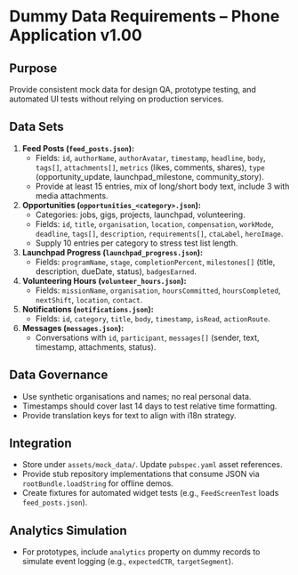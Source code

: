 # Dummy Data Requirements – Phone Application v1.00

## Purpose
Provide consistent mock data for design QA, prototype testing, and automated UI tests without relying on production services.

## Data Sets
1. **Feed Posts (`feed_posts.json`):**
   - Fields: `id`, `authorName`, `authorAvatar`, `timestamp`, `headline`, `body`, `tags[]`, `attachments[]`, `metrics` (likes, comments, shares), `type` (opportunity_update, launchpad_milestone, community_story).
   - Provide at least 15 entries, mix of long/short body text, include 3 with media attachments.
2. **Opportunities (`opportunities_<category>.json`):**
   - Categories: jobs, gigs, projects, launchpad, volunteering.
   - Fields: `id`, `title`, `organisation`, `location`, `compensation`, `workMode`, `deadline`, `tags[]`, `description`, `requirements[]`, `ctaLabel`, `heroImage`.
   - Supply 10 entries per category to stress test list length.
3. **Launchpad Progress (`launchpad_progress.json`):**
   - Fields: `programName`, `stage`, `completionPercent`, `milestones[]` (title, description, dueDate, status), `badgesEarned`.
4. **Volunteering Hours (`volunteer_hours.json`):**
   - Fields: `missionName`, `organisation`, `hoursCommitted`, `hoursCompleted`, `nextShift`, `location`, `contact`.
5. **Notifications (`notifications.json`):**
   - Fields: `id`, `category`, `title`, `body`, `timestamp`, `isRead`, `actionRoute`.
6. **Messages (`messages.json`):**
   - Conversations with `id`, `participant`, `messages[]` (sender, text, timestamp, attachments, status).

## Data Governance
- Use synthetic organisations and names; no real personal data.
- Timestamps should cover last 14 days to test relative time formatting.
- Provide translation keys for text to align with i18n strategy.

## Integration
- Store under `assets/mock_data/`. Update `pubspec.yaml` asset references.
- Provide stub repository implementations that consume JSON via `rootBundle.loadString` for offline demos.
- Create fixtures for automated widget tests (e.g., `FeedScreenTest` loads `feed_posts.json`).

## Analytics Simulation
- For prototypes, include `analytics` property on dummy records to simulate event logging (e.g., `expectedCTR`, `targetSegment`).
